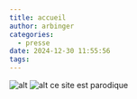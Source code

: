 ```yaml
---
title: accueil
author: arbinger
categories:
  - presse
date: 2024-12-30 11:55:56
tags:
---
```

![alt](https://media.discordapp.net/attachments/1190566105404686383/1190976412488839218/france_nuit_banniere.jpg?ex=65a3c238&is=65914d38&hm=0cd76b6e83154a254ea535ae5be92e6c851eb02b3dc11f2bd0ae747ed224f1a9&=&format=webp&width=675&height=424)
![alt](https://onedrive.live.com/?cid=DA0F559E8142E127&id=DA0F559E8142E127%21106&parId=root&o=OneUp)
ce site est parodique 
